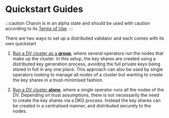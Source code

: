 # Quickstart Guides

:::caution
Charon is in an alpha state and should be used with caution according to its [Terms of Use](https://obol.tech/terms.pdf).
:::

There are two ways to set up a distributed validator and each comes with its own quickstart
1. [Run a DV cluster as a **group**](./group/index.md), where several operators run the nodes that make up the cluster. In this setup, the key shares are created using a distributed key generation process, avoiding the full private keys being stored in full in any one place. 
This approach can also be used by single operators looking to manage all nodes of a cluster but wanting to create the key shares in a trust-minimised fashion.

2. [Run a DV cluster **alone**](./quickstart/alone/create-keys), where a single operator runs all the nodes of the DV. Depending on trust assumptions, there is not necessarily the need to create the key shares via a DKG process. Instead the key shares can be created in a centralised manner, and distributed securely to the nodes.